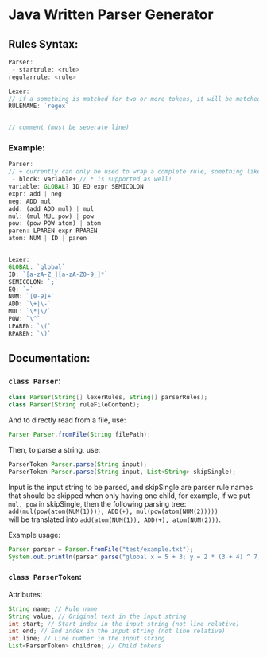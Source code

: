 # Java Written Parser Generator
## Rules Syntax:
```js
Parser:
 - startrule: <rule>
regularrule: <rule>

Lexer:
// if a something is matched for two or more tokens, it will be matched as the highest of them here, so order of appearance matters
RULENAME: `regex`


// comment (must be seperate line)
```
### Example:
```js
Parser:
// + currently can only be used to wrap a complete rule, something like 'rule: rul1 rule2+ rule3' is not alowed.
 - block: variable+ // * is supported as well!
variable: GLOBAL? ID EQ expr SEMICOLON
expr: add | neg
neg: ADD mul
add: (add ADD mul) | mul
mul: (mul MUL pow) | pow
pow: (pow POW atom) | atom
paren: LPAREN expr RPAREN
atom: NUM | ID | paren


Lexer:
GLOBAL: `global`
ID: `[a-zA-Z_][a-zA-Z0-9_]*`
SEMICOLON: `;`
EQ: `=`
NUM: `[0-9]+`
ADD: `\+|\-`
MUL: `\*|\/`
POW: `\^`
LPAREN: `\(`
RPAREN: `\)`
```

## Documentation:
### `class Parser`:
```java
class Parser(String[] lexerRules, String[] parserRules);
class Parser(String ruleFileContent);
```
And to directly read from a file, use:
```java
Parser Parser.fromFile(String filePath);
```
Then, to parse a string, use:
```java
ParserToken Parser.parse(String input);
ParserToken Parser.parse(String input, List<String> skipSingle);
```
Input is the input string to be parsed, and skipSingle are parser rule names that should be skipped when only having one child, for example, if we put `mul, pow` in skipSingle, then the following parsing tree:  
`add(mul(pow(atom(NUM(1)))), ADD(+), mul(pow(atom(NUM(2)))))`  
will be translated into `add(atom(NUM(1)), ADD(+), atom(NUM(2)))`.

Example usage:
```java
Parser parser = Parser.fromFile("test/example.txt");
System.out.println(parser.parse("global x = 5 + 3; y = 2 * (3 + 4) ^ 7;", Arrays.asList("add", "mul", "pow")));
```
### `class ParserToken`:
Attributes:
```java
String name; // Rule name
String value; // Original text in the input string
int start; // Start index in the input string (not line relative)
int end; // End index in the input string (not line relative)
int line; // Line number in the input string
List<ParserToken> children; // Child tokens
```